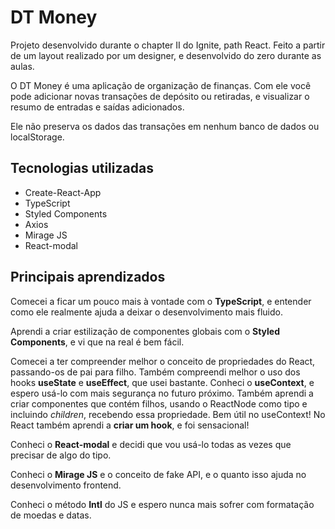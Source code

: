 # DT Money

Projeto desenvolvido durante o chapter II do Ignite, path React. Feito a partir de um layout realizado por um designer, e desenvolvido do zero durante as aulas.

O DT Money é uma aplicação de organização de finanças. Com ele você pode adicionar novas transações de depósito ou retiradas, e visualizar o resumo de entradas e saídas adicionados.

Ele não preserva os dados das transações em nenhum banco de dados ou localStorage.

## Tecnologias utilizadas

- Create-React-App
- TypeScript
- Styled Components
- Axios
- Mirage JS
- React-modal

## Principais aprendizados

Comecei a ficar um pouco mais à vontade com o **TypeScript**, e entender como ele realmente ajuda a deixar o desenvolvimento mais fluido.

Aprendi a criar estilização de componentes globais com o **Styled Components**, e vi que na real é bem fácil.

Comecei a ter compreender melhor o conceito de propriedades do React, passando-os de pai para filho. Também compreendi melhor o uso dos hooks **useState** e **useEffect**, que usei bastante. Conheci o **useContext**, e espero usá-lo com mais segurança no futuro próximo. 
Também aprendi a criar componentes que contém filhos, usando o ReactNode como tipo e incluindo *children*, recebendo essa propriedade. Bem útil no useContext!
No React também aprendi a **criar um hook**, e foi sensacional!

Conheci o **React-modal** e decidi que vou usá-lo todas as vezes que precisar de algo do tipo.

Conheci o **Mirage JS** e o conceito de fake API, e o quanto isso ajuda no desenvolvimento frontend.

Conheci o método **Intl** do JS e espero nunca mais sofrer com formatação de moedas e datas.

